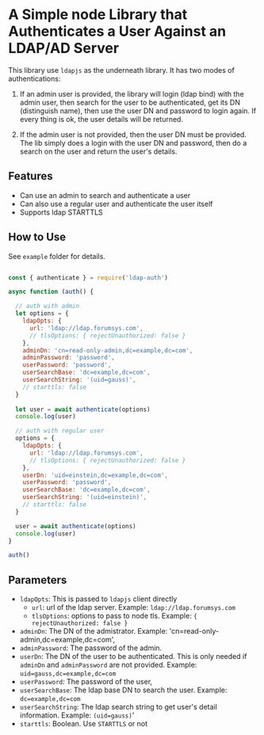 # A Simple node Library that Authenticates a User Against an LDAP/AD Server

This library use `ldapjs` as the underneath library. It has two modes of authentications:

1. If an admin user is provided, the library will login (ldap bind) with the admin user,
   then search for the user to be authenticated, get its DN (distinguish name), then use
   the user DN and password to login again. If every thing is ok, the user details will
   be returned.

2. If the admin user is not provided, then the user DN must be provided.
   The lib simply does a login with the user DN and password, then do a search on
   the user and return the user's details.

## Features

* Can use an admin to search and authenticate a user
* Can also use a regular user and authenticate the user itself
* Supports ldap STARTTLS

## How to Use

See `example` folder for details.

```javascript

const { authenticate } = require('ldap-auth')

async function (auth() {

  // auth with admin
  let options = {
    ldapOpts: {
      url: 'ldap://ldap.forumsys.com',
      // tlsOptions: { rejectUnauthorized: false }
    },
    adminDn: 'cn=read-only-admin,dc=example,dc=com',
    adminPassword: 'password',
    userPassword: 'password',
    userSearchBase: 'dc=example,dc=com',
    userSearchString: '(uid=gauss)',
    // starttls: false
  }
  
  let user = await authenticate(options)
  console.log(user)

  // auth with regular user
  options = {
    ldapOpts: {
      url: 'ldap://ldap.forumsys.com',
      // tlsOptions: { rejectUnauthorized: false }
    },
    userDn: 'uid=einstein,dc=example,dc=com',
    userPassword: 'password',
    userSearchBase: 'dc=example,dc=com',
    userSearchString: '(uid=einstein)',
    // starttls: false
  }

  user = await authenticate(options)
  console.log(user)
}

auth()

```

## Parameters

* `ldapOpts`: This is passed to `ldapjs` client directly
  * `url`: url of the ldap server. Example: `ldap://ldap.forumsys.com`
  * `tlsOptions`: options to pass to node tls. Example: `{ rejectUnauthorized: false }`
* `adminDn`: The DN of the admistrator. Example: 'cn=read-only-admin,dc=example,dc=com',
* `adminPassword`: The password of the admin.
* `userDn`: The DN of the user to be authenticated. This is only needed if `adminDn` and `adminPassword` are not provided. Example: `uid=gauss,dc=example,dc=com`
* `userPassword`: The password of the user,
* `userSearchBase`: The ldap base DN to search the user. Example: `dc=example,dc=com`
* `userSearchString`: The ldap search string to get user's detail information. Example: `(uid=gauss)`'
* `starttls`: Boolean. Use `STARTTLS` or not
